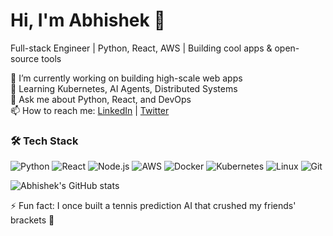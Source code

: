 # Hi, I'm Abhishek 👋
Full-stack Engineer | Python, React, AWS | Building cool apps & open-source tools

🔭 I’m currently working on building high-scale web apps  
🌱 Learning Kubernetes, AI Agents, Distributed Systems  
💬 Ask me about Python, React, and DevOps  
📫 How to reach me: [LinkedIn](https://www.linkedin.com/in/abhishek-mahalunge/) | [Twitter](your-twitter)

### 🛠 Tech Stack
![Python](https://img.shields.io/badge/-Python-333333?style=flat&logo=python)
![React](https://img.shields.io/badge/-React-333333?style=flat&logo=react)
![Node.js](https://img.shields.io/badge/-Node.js-333333?style=flat&logo=node.js)
![AWS](https://img.shields.io/badge/-AWS-333333?style=flat&logo=amazon-aws)
![Docker](https://img.shields.io/badge/-Docker-333333?style=flat&logo=docker)
![Kubernetes](https://img.shields.io/badge/-Kubernetes-333333?style=flat&logo=kubernetes)
![Linux](https://img.shields.io/badge/-Linux-333333?style=flat&logo=linux)
![Git](https://img.shields.io/badge/-Git-333333?style=flat&logo=git)


![Abhishek's GitHub stats](https://github-readme-stats.vercel.app/api?username=ABHISHEKMAHALUNGE&show_icons=true&theme=radical)

⚡ Fun fact: I once built a tennis prediction AI that crushed my friends' brackets 🏓

